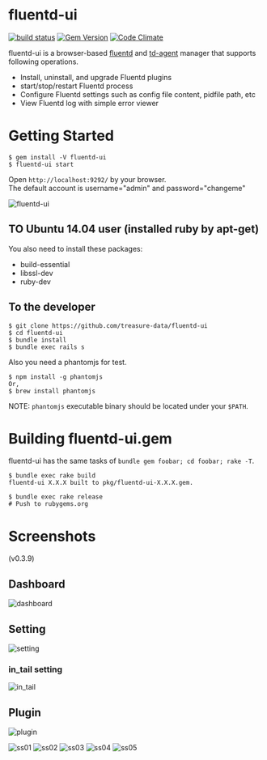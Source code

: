 # fluentd-ui

[![build status](https://circleci.com/gh/fluent/fluentd-ui.png?style=shield&circle-token=a739a52ae9ae6774ab2192d4236a5f93ac29e11e)](https://circleci.com/gh/fluent/fluentd-ui)
[![Gem Version](https://badge.fury.io/rb/fluentd-ui.svg)](http://badge.fury.io/rb/fluentd-ui)
[![Code Climate](https://codeclimate.com/github/fluent/fluentd-ui/badges/gpa.svg)](https://codeclimate.com/github/fluent/fluentd-ui)

fluentd-ui is a browser-based [fluentd](http://fluentd.org/) and [td-agent](http://docs.treasuredata.com/articles/td-agent) manager that supports following operations.

* Install, uninstall, and upgrade Fluentd plugins
* start/stop/restart Fluentd process
* Configure Fluentd settings such as config file content, pidfile path, etc
* View Fluentd log with simple error viewer


# Getting Started

```console
$ gem install -V fluentd-ui
$ fluentd-ui start
```

Open `http://localhost:9292/` by your browser.<br />
The default account is username="admin" and password="changeme"

![fluentd-ui](./docs/screenshots/fluentd-ui.gif)

## TO Ubuntu 14.04 user (installed ruby by apt-get)

You also need to install these packages:

- build-essential
- libssl-dev
- ruby-dev

## To the developer

    $ git clone https://github.com/treasure-data/fluentd-ui
    $ cd fluentd-ui
    $ bundle install
    $ bundle exec rails s

Also you need a phantomjs for test.

    $ npm install -g phantomjs
    Or,
    $ brew install phantomjs

NOTE: `phantomjs` executable binary should be located under your `$PATH`.

# Building fluentd-ui.gem

fluentd-ui has the same tasks of `bundle gem foobar; cd foobar; rake -T`.

    $ bundle exec rake build
    fluentd-ui X.X.X built to pkg/fluentd-ui-X.X.X.gem.

    $ bundle exec rake release
    # Push to rubygems.org


# Screenshots

(v0.3.9)

## Dashboard

![dashboard](./docs/screenshots/dashboard.gif)

## Setting

![setting](./docs/screenshots/setting.gif)

### in_tail setting

![in_tail](./docs/screenshots/in_tail.gif)

## Plugin

![plugin](./docs/screenshots/plugin.gif)


![ss01](./docs/screenshots/01.png)
![ss02](./docs/screenshots/02.png)
![ss03](./docs/screenshots/03.png)
![ss04](./docs/screenshots/04.png)
![ss05](./docs/screenshots/05.png)
